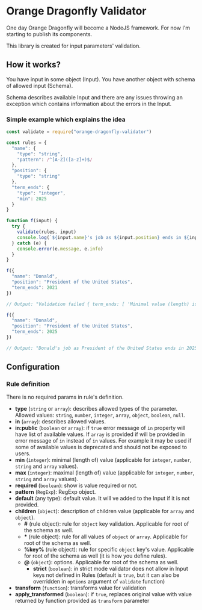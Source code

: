 # Orange Dragonfly Validator

One day Orange Dragonfly will become a NodeJS framework. For now I'm starting to publish its components.

This library is created for input parameters' validation.

## How it works?

You have input in some object (Input). You have another object with schema of allowed input (Schema).

Schema describes available Input and there are any issues throwing an exception which contains information about the errors in the Input.

### Simple example which explains the idea

```javascript
const validate = require("orange-dragonfly-validator")

const rules = {
  "name": {
    "type": "string",
    "pattern": /^[A-Z]([a-z]+)$/
  },
  "position": {
    "type": "string"
  },
  "term_ends": {
    "type": "integer",
    "min": 2025
  }
}

function f(input) {
  try {
    validate(rules, input)
    console.log(`${input.name}'s job as ${input.position} ends in ${input.term_ends}`)
  } catch (e) {
    console.error(e.message, e.info)
  }
}

f({
  "name": "Donald",
  "position": "President of the United States",
  "term_ends": 2021
})

// Output: "Validation failed { term_ends: [ 'Minimal value (length) is 2025. 2021 provided' ] }"

f({
  "name": "Donald",
  "position": "President of the United States",
  "term_ends": 2025
})

// Output: "Donald's job as President of the United States ends in 2025"
```

## Configuration

### Rule definition

There is no required params in rule's definition.

* __type__ (`string` or `array`): describes allowed types of the parameter. Allowed values: `string`, `number`, `integer`, `array`, `object`, `boolean`, `null`.
* __in__ (`array`): describes allowed values.
* __in:public__ (`boolean` or `array`): if `true` error message of `in` property will have list of available values. If `array` is provided if will be provided in error message of `in` instead of `in` values. For example it may be used if some of available values is deprecated and should not be exposed to users.
* __min__ (`integer`): minimal (length of) value (applicable for `integer`, `number`, `string` and `array` values).
* __max__ (`integer`): maximal (length of) value (applicable for `integer`, `number`, `string` and `array` values).
* __required__ (`boolean`): show is value required or not.
* __pattern__ (`RegExp`): RegExp object.
* __default__ (any type): default value. It will ve added to the Input if it is not provided.
* __children__ (`object`): description of children value (applicable for `array` and `object`).
    * __#__ (rule object): rule for `object` key validation. Applicable for root of the schema as well.
    * __*__ (rule object): rule for all values of `object` or `array`. Applicable for root of the schema as well.
    * __%key%__ (rule object): rule for specific `object` key's value. Applicable for root of the schema as well (it is how you define rules).
    * __@__ (`object`): options. Applicable for root of the schema as well.
        * __strict__ (`boolean`): in strict mode validator does not allow in Input keys not defined in Rules (default is `true`, but it can also be overridden in `options` argument of `validate` function) 
* __transform__ (`function`): transforms value for validation
* __apply_transformed__ (`boolean`): if `true`, replaces original value with value returned by function provided as `transform` parameter
